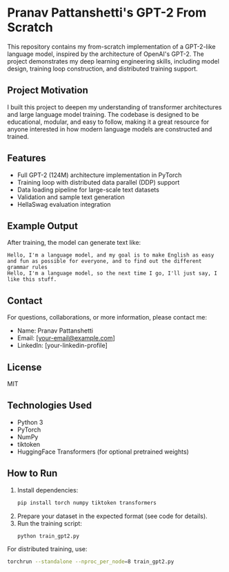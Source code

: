 # Pranav Pattanshetti's GPT-2 From Scratch

This repository contains my from-scratch implementation of a GPT-2-like language model, inspired by the architecture of OpenAI's GPT-2. The project demonstrates my deep learning engineering skills, including model design, training loop construction, and distributed training support.

## Project Motivation

I built this project to deepen my understanding of transformer architectures and large language model training. The codebase is designed to be educational, modular, and easy to follow, making it a great resource for anyone interested in how modern language models are constructed and trained.

## Features
- Full GPT-2 (124M) architecture implementation in PyTorch
- Training loop with distributed data parallel (DDP) support
- Data loading pipeline for large-scale text datasets
- Validation and sample text generation
- HellaSwag evaluation integration

## Example Output
After training, the model can generate text like:
```
Hello, I'm a language model, and my goal is to make English as easy and fun as possible for everyone, and to find out the different grammar rules
Hello, I'm a language model, so the next time I go, I'll just say, I like this stuff.
```

## Contact
For questions, collaborations, or more information, please contact me:
- Name: Pranav Pattanshetti
- Email: [your-email@example.com]
- LinkedIn: [your-linkedin-profile]

## License
MIT

## Technologies Used
- Python 3
- PyTorch
- NumPy
- tiktoken
- HuggingFace Transformers (for optional pretrained weights)

## How to Run
1. Install dependencies:
   ```bash
   pip install torch numpy tiktoken transformers
   ```
2. Prepare your dataset in the expected format (see code for details).
3. Run the training script:
   ```bash
   python train_gpt2.py
   ```

For distributed training, use:
```bash
torchrun --standalone --nproc_per_node=8 train_gpt2.py
```
